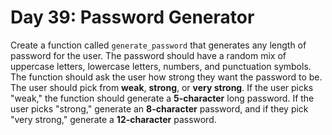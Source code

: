 # Day 39: Password Generator  

Create a function called `generate_password` that generates
any length of password for the user. The password should have a
random mix of uppercase letters, lowercase letters, numbers, and
punctuation symbols. The function should ask the user how
strong they want the password to be. The user should pick from
**weak**, **strong**, or **very strong**. If the user picks "weak," the
function should generate a **5-character** long password. If the
user picks "strong," generate an **8-character** password, and if
they pick "very strong," generate a **12-character** password.
